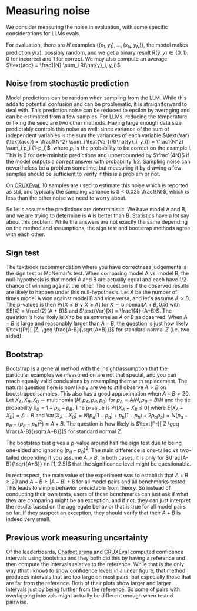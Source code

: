 # Measuring noise

We consider measuring the noise in evaluation, with some specific considerations for LLMs evals.

For evaluation, there are $N$ examples $\{(x_1, y_1), \ldots, (x_N, y_N)\}$,
the model makes prediction $\hat{y}(x)$, possibly random, and we get a binary result
$\text{R}(\hat{y}, y) \in \{0, 1\}$, 0 for incorrect and 1 for correct.
We may also compute an average $\text{acc} = \frac1{N} \sum_i R(\hat{y}_i, y_i)$ 

## Noise from stochastic prediction
Model predictions can be random when sampling from the LLM.
While this adds to potential confusion and can be problematic, it is straightforward to deal with.
This prediction noise can be reduced to epsilon by averaging and can be estimated from a few samples.
For LLMs, reducing the temperature or fixing the seed are two other methods.
Having large enough data size predictably controls this noise as well:
since variance of the sum of independent variables is the sum the variances of each variable
$\text{Var}(\text{acc}) = \frac1{N^2} \sum_i \text{Var}(R(\hat{y}_i, y_i)) = \frac1{N^2} \sum_i p_i (1-p_i)$,
where $p_i$ is the probability to be correct on the example $i$.
This is 0 for deterministic predictions and upperbounded by $\frac1{4N}$ if the model outputs a correct answer with probability 1/2. Sampling noise can nevertheless be a problem sometime, but measuring it by drawing a few samples should be sufficient to verify if this is a problem or not. 
<!-- sampling is only part of it -->

On [CRUXEval](https://crux-eval.github.io/eval-arena/model_CRUXEval-output.html#model_table), 10 samples are used to estimate this noise which is reported as std,
and typically the sampling variance is $ < 0.025 \frac1{N}$, which is less than the other noise we need to worry about.

So let's assume the predictions are deterministic. We have model A and B, and we are trying to determine is A is better than B.
Statistics have a lot say about this problem. While the answers are not exactly the same depending on the method and assumptions, the sign test and bootstrap methods agree with each other.   

## Sign test
The textbook recommendation where you have correctness judgements is the sign test or McNemar's test.
When comparing model A vs. model B, the null-hypothesis is that model A and B are actually equal and each have 1/2 chance of winning against the other. The question is if the observed results are likely to happen under this null-hypothesis.
Let $A$ be the number of times model A won against model B and vice versa, and let's assume $A > B$. 
The p-values is then $\text{Pr}[X \leq B \lor X \geq A]$ for $X \sim \text{binomial}(A+B, 0.5)$ with $E[X] = \frac1{2}(A + B)$ and $\text{Var}[X] = \frac1{4} (A+B)$. The question is how likely is $X$ to be as extreme as $A$ or $B$ as observed. When $A+B$ is large and reasonably larger than $A-B$, the question is just how likely $\text{Pr}[ |Z| \geq \frac{A-B}{\sqrt{A+B}}]$ for standard normal $Z$ (i.e. two sided).

## Bootstrap
Bootstrap is a general method with the insight/assumption that the particular examples we measured on are not that special, and you can reach equally valid conclusions by resampling them with replacement.
The natural question here is how likely are we to still observe $A > B$ on bootstraped samples. This also has a good approximation when $A + B > 20$.
Let $X_A, X_B, X_0 \sim \text{multinomial}(N, p_A, p_B, p_0)$ for $p_A = A / N, p_B = B / N$ and the tie probability $p_0 = 1 - p_A - p_B$.
The p-value is $\text{Pr}[X_A - X_B \leq 0]$ where $E[X_A - X_B] = A - B$ and $\text{Var}[X_A - X_B] = N \left(p_a (1-p_a) + p_b (1-p_b) + 2 p_a p_b\right) = N (p_a + p_b - (p_a - p_b)^2) \approx A + B$.
The question is how likely is $\text{Pr}[ Z \geq \frac{A-B}{\sqrt{A+B}}]$ for standard normal $Z$.

The bootstrap test gives a p-value around half the sign test due to being one-sided and ignoring $(p_a-p_b)^2$. The main difference is one-tailed vs two-tailed depending if you assume $A > B$. In both cases, it is only for $\frac{A-B}{\sqrt{A+B}} \in [1, 2.5]$ that the significance level might be questionable.

In restrospect, the main value of the experiment was to establish that $A + B \geq 20$ and $A + B \geq |A - B| +  8$ for all model pairs and all benchmarks tested.
This leads to simple behavior predictable from theory. So instead of conducting their own tests, users of these benchmarks can just ask if what they are comparing might be an exception, and if not, they can just interpret the results based on the aggregate behavior that is true for all model pairs so far. If they suspect an exception, they should verify that their $A+B$ is indeed very small.

## Previous work measuring uncertainty
Of the leaderboards, [Chatbot arena](https://chat.lmsys.org/) and [CRUXEval](https://crux-eval.github.io/) computed confidence intervals using bootstrap
and they both did this by having a reference and then compute the intervals relative to the reference. While that is the only way (that I know) to show confidence levels in a linear figure, that method produces intervals that are too large on most pairs, but especially those that are far from the reference. Both of their plots show larger and larger intervals just by being further from the reference. So some of pairs with overlapping intervals might actually be different enough when tested pairwise.